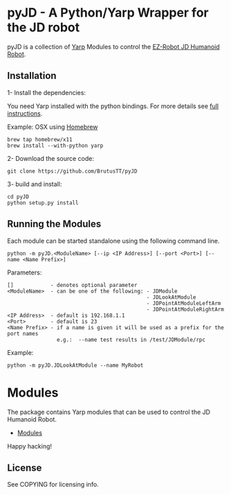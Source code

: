# pyJD - A Python/Yarp Wrapper for the JD robot

pyJD is a collection of [Yarp](https://github.com/robotology/yarp) Modules to control the 
[EZ-Robot JD Humanoid Robot](https://www.google.de/#q=EZ-Robot+JD+Humanoid+Robot). 

## Installation

1- Install the dependencies:

You need Yarp installed with the python bindings. For more details see 
[full instructions](http://wiki.icub.org/yarpdoc/install.html).

Example: OSX using [Homebrew](http://brew.sh)

    brew tap homebrew/x11
    brew install --with-python yarp


2- Download the source code: 

    git clone https://github.com/BrutusTT/pyJD

3- build and install:

    cd pyJD
    python setup.py install


## Running the Modules

Each module can be started standalone using the following command line.


    python -m pyJD.<ModuleName> [--ip <IP Address>] [--port <Port>] [--name <Name Prefix>]

Parameters:

    []            - denotes optional parameter
    <ModuleName>  - can be one of the following: - JDModule
                                                 - JDLookAtModule
                                                 - JDPointAtModuleLeftArm
                                                 - JDPointAtModuleRightArm
    <IP Address>  - default is 192.168.1.1
    <Port>        - default is 23
    <Name Prefix> - if a name is given it will be used as a prefix for the port names
                    e.g.:  --name test results in /test/JDModule/rpc

Example:

    python -m pyJD.JDLookAtModule --name MyRobot


# Modules

The package contains Yarp modules that can be used to control the JD Humanoid Robot. 

* [Modules](modules/index.md)

Happy hacking!

## License

See COPYING for licensing info.
